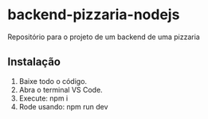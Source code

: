 # backend-pizzaria-nodejs

Repositório para o projeto de um backend de uma pizzaria


## Instalação

1. Baixe todo o código.
2. Abra o terminal VS Code.
3. Execute: npm i
4. Rode usando: npm run dev
